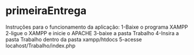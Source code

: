 # primeiraEntrega
Instruções para o funcionamento da aplicação:
1-Baixe o programa XAMPP
2-ligue o XAMPP e inicie o APACHE
3-baixe a pasta Trabalho
4-Insira a pasta Trabalho dentro da pasta xampp/htdocs
5-acesse locahost/Trabalho/index.php
